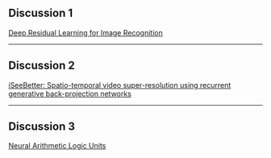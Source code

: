 ## Discussion 1
[Deep Residual Learning for Image Recognition](https://arxiv.org/pdf/1512.03385.pdf)

----
## Discussion 2
[iSeeBetter: Spatio-temporal video super-resolution using recurrent generative back-projection networks](https://arxiv.org/abs/2006.11161)

----
## Discussion 3
[Neural Arithmetic Logic Units](https://arxiv.org/pdf/1808.00508.pdf)
